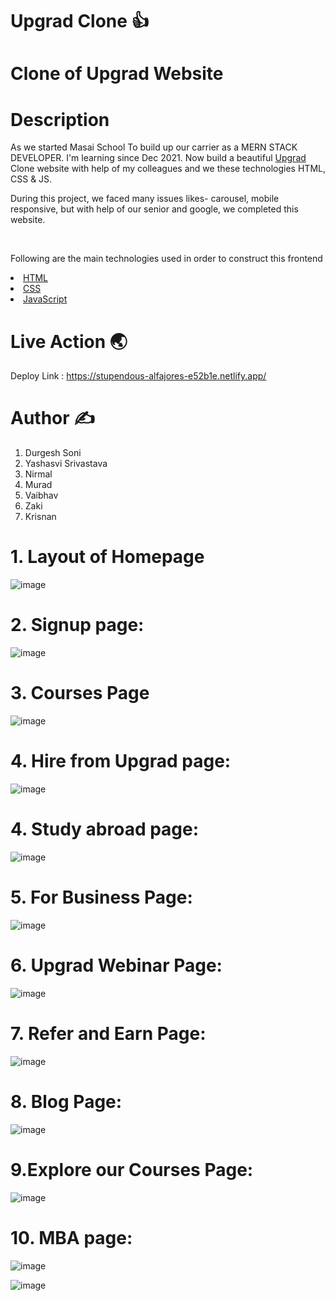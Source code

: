 # Upgrad Clone 👍
<h1>Clone of Upgrad Website </h1>



<h1> Description </h1>
<p> As we started Masai School To build up our carrier as a MERN STACK DEVELOPER. I'm learning since Dec 2021. Now build a beautiful <a href="https://www.upgrad.com/"> Upgrad</a> Clone website with help of my colleagues and we these technologies HTML, CSS & JS.</p>
<p> During this project, we faced many issues likes- carousel, mobile responsive, but with help of our senior and google, we completed this website. </p>
<br>

<p> Following are the main technologies used in order to construct this frontend</p>
<li> <a href=""> HTML</a> </li>
<li> <a href=""> CSS</a> </li>
<li> <a href=""> JavaScript</a> </li>

<h1>Live Action 🌏 </h1>

Deploy Link : https://stupendous-alfajores-e52b1e.netlify.app/

<h1> Author ✍️</h1>

1. Durgesh Soni
2. Yashasvi Srivastava
3. Nirmal
4. Murad
5. Vaibhav
6. Zaki
7. Krisnan 



# 1. Layout of Homepage

![image](https://user-images.githubusercontent.com/81063456/161415170-04cf3797-64c2-4f94-9762-f695dd45fa89.png)

# 2. Signup page:

![image](https://user-images.githubusercontent.com/81063456/161415191-7da7cabb-d4d2-4103-9b61-ec797a38629f.png)

# 3. Courses Page

![image](https://user-images.githubusercontent.com/81063456/161415224-fd3f7a2e-b513-4ceb-a0b5-46ef1b5661ec.png)


# 4. Hire from Upgrad page:

![image](https://user-images.githubusercontent.com/81063456/161415242-1616b34b-0fa8-4d73-b0dc-464de11e5cc9.png)

# 4. Study abroad page:

![image](https://user-images.githubusercontent.com/81063456/161415251-0a003add-18b6-4dae-af32-997f4befab33.png)


# 5. For Business Page:

![image](https://user-images.githubusercontent.com/81063456/161415263-a4aff596-ad71-4c53-9df5-43a7871bb725.png)

# 6. Upgrad Webinar Page:

![image](https://user-images.githubusercontent.com/81063456/161415274-69583575-be85-4a93-be9f-3c229c40c3ce.png)

# 7. Refer and Earn Page:

![image](https://user-images.githubusercontent.com/81063456/161415285-c081b152-c7c3-4516-93ef-80effe526a4a.png)

# 8. Blog Page:

![image](https://user-images.githubusercontent.com/81063456/161415296-a70c1869-1337-490c-a738-daa19369c017.png)

# 9.Explore our Courses Page:

![image](https://user-images.githubusercontent.com/81063456/161415302-b16bf69f-547c-4afb-b8f4-c6aa8e4af57b.png)

# 10. MBA page:

![image](https://user-images.githubusercontent.com/81063456/161415312-7c4ed56c-1623-4748-8ac0-5e2efb052672.png)

![image](https://user-images.githubusercontent.com/81063456/161415377-630bc788-9bd6-4b5b-832e-a110cdaa3c54.png)
